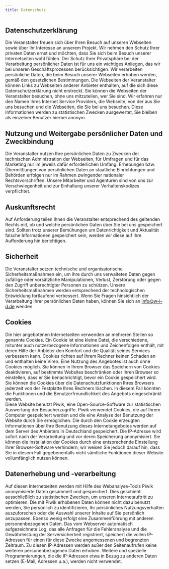 ```yaml
---
title: Datenschutz
---
```


## Datenschutzerklärung

Die Veranstalter freuen sich über Ihren Besuch auf unseren Webseiten sowie über Ihr Interesse an unserem Projekt. Wir nehmen den Schutz Ihrer privaten Daten ernst und möchten, dass Sie sich beim Besuch unserer Internetseiten wohl fühlen. Der Schutz Ihrer Privatsphäre bei der Verarbeitung persönlicher Daten ist für uns ein wichtiges Anliegen, das wir bei unseren Geschäftsprozessen berücksichtigen. Wir verarbeiten persönliche Daten, die beim Besuch unserer Webseiten erhoben werden, gemäß den gesetzlichen Bestimmungen. Die Webseiten der Veranstalter können Links zu Webseiten anderer Anbieter enthalten, auf die sich diese Datenschutzerklärung nicht erstreckt.
Sie können die Webseiten der Veranstalter besuchen, ohne uns mitzuteilen, wer Sie sind. Wir erfahren nur den Namen Ihres Internet Service Providers, die Webseite, von der aus Sie uns besuchen und die Webseiten, die Sie bei uns besuchen. Diese Informationen werden zu statistischen Zwecken ausgewertet, Sie bleiben als einzelner Benutzer hierbei anonym. 

## Nutzung und Weitergabe persönlicher Daten und Zweckbindung

Die Veranstalter nutzen Ihre persönlichen Daten zu Zwecken der technischen Administration der Webseiten, für Umfragen und für das Marketing nur im jeweils dafür erforderlichen Umfang. Erhebungen bzw. Übermittlungen von persönlichen Daten an staatliche Einrichtungen und Behörden erfolgen nur im Rahmen zwingender nationaler Rechtsvorschriften. Unsere Mitarbeiter und Agenturen sind von uns zur Verschwiegenheit und zur Einhaltung unserer Verhaltenskodizes verpflichtet.

## Auskunftsrecht

Auf Anforderung teilen Ihnen die Veranstalter entsprechend des geltenden Rechts mit, ob und welche persönlichen Daten über Sie bei uns gespeichert sind. Sollten trotz unserer Bemühungen um Datenrichtigkeit und Aktualität falsche Informationen gespeichert sein, werden wir diese auf Ihre Aufforderung hin berichtigen.

## Sicherheit

Die Veranstalter setzen technische und organisatorische Sicherheitsmaßnahmen ein, um ihre durch uns verwalteten Daten gegen zufällige oder vorsätzliche Manipulationen, Verlust, Zerstörung oder gegen den Zugriff unberechtigter Personen zu schützen. Unsere Sicherheitsmaßnahmen werden entsprechend der technologischen Entwicklung fortlaufend verbessert. Wenn Sie Fragen hinsichtlich der Verarbeitung Ihrer persönlichen Daten haben, können Sie sich an info@w-i-d.de wenden.

## Cookies

Die hier angebotenen Internetseiten verwenden an mehreren Stellen so genannte Cookies. Ein Cookie ist eine kleine Datei, die verschiedene, mitunter auch nutzerbezogene Informationen und Zeichenfolgen enthält, mit deren Hilfe der Anbieter den Komfort und die Qualität seines Services verbessern kann. Cookies richten auf Ihrem Rechner keinen Schaden an und enthalten keine Viren. Eine Nutzung des Angebotes ist auch ohne Cookies möglich. Sie können in Ihrem Browser das Speichern von Cookies deaktivieren, auf bestimmte Websites beschränken oder Ihren Browser so einstellen, dass er Sie benachrichtigt, bevor ein Cookie gespeichert wird. Sie können die Cookies über die Datenschutzfunktionen Ihres Browsers jederzeit von der Festplatte Ihres Rechners löschen. In diesem Fall könnten die Funktionen und die Benutzerfreundlichkeit des Angebots eingeschränkt werden.  
Diese Website benutzt Piwik, eine Open-Source-Software zur statistischen Auswertung der Besucherzugriffe. Piwik verwendet Cookies, die auf Ihrem Computer gespeichert werden und die eine Analyse der Benutzung der Website durch Sie ermöglichen. Die durch den Cookie erzeugten Informationen über Ihre Benutzung dieses Internetangebotes werden auf dem Server des Anbieters in Deutschland gespeichert. Die IP-Adresse wird sofort nach der Verarbeitung und vor deren Speicherung anonymisiert. Sie können die Installation der Cookies durch eine entsprechende Einstellung Ihrer Browser-Software verhindern; wir weisen Sie jedoch darauf hin, dass Sie in diesem Fall gegebenenfalls nicht sämtliche Funktionen dieser Website vollumfänglich nutzen können.  

## Datenerhebung und -verarbeitung

Auf diesen Internetseiten werden mit Hilfe des Webanalyse-Tools Piwik anonymisierte Daten gesammelt und gespeichert. Dies geschieht ausschließlich zu statistischen Zwecken, um unseren Internetauftritt zu optimieren. Die mit Piwik erhobenen Daten können nicht dazu benutzt werden, Sie persönlich zu identifizieren, Ihr persönliches Nutzungsverhalten auszuforschen oder die Auswahl unserer Inhalte auf Sie persönlich anzupassen. Ebenso wenig erfolgt eine Zusammenführung mit anderen personenbezogenen Daten. Das vom Webserver automatisch aufgezeichnete Log, das alle Anfragen für die Fehleranalyse und die Gewährleistung der Serversicherheit registriert, speichert die vollen IP-Adressen für einen für diese Zwecke angemessenen und begrenzten Zeitraum. Zu diesen IP-Adressen werden außer den Seitenaufrufen keine weiteren personenbezogenen Daten erhoben. Weitere und spezielle Programmierungen, die die IP-Adressen etwa in Bezug zu anderen Daten setzen (E-Mail, Adressen u.a.), werden nicht verwendet.